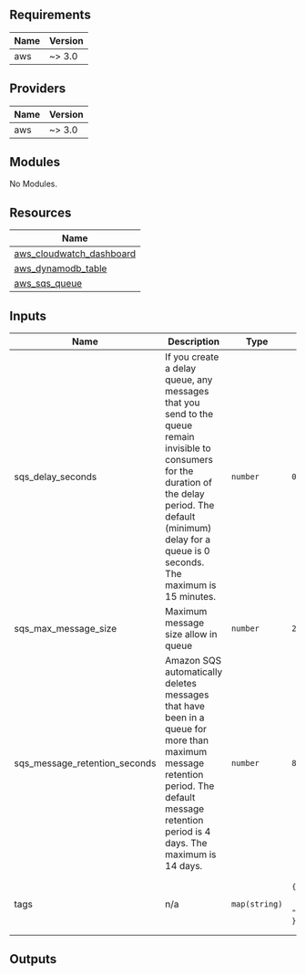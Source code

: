## Requirements

| Name | Version |
|------|---------|
| aws | ~> 3.0 |

## Providers

| Name | Version |
|------|---------|
| aws | ~> 3.0 |

## Modules

No Modules.

## Resources

| Name |
|------|
| [aws_cloudwatch_dashboard](https://registry.terraform.io/providers/hashicorp/aws/latest/docs/resources/cloudwatch_dashboard) |
| [aws_dynamodb_table](https://registry.terraform.io/providers/hashicorp/aws/latest/docs/resources/dynamodb_table) |
| [aws_sqs_queue](https://registry.terraform.io/providers/hashicorp/aws/latest/docs/resources/sqs_queue) |

## Inputs

| Name | Description | Type | Default | Required |
|------|-------------|------|---------|:--------:|
| sqs\_delay\_seconds | If you create a delay queue, any messages that you send to the queue remain invisible to consumers for the duration of the delay period. The default (minimum) delay for a queue is 0 seconds. The maximum is 15 minutes. | `number` | `0` | no |
| sqs\_max\_message\_size | Maximum message size allow in queue | `number` | `2048` | no |
| sqs\_message\_retention\_seconds | Amazon SQS automatically deletes messages that have been in a queue for more than maximum message retention period. The default message retention period is 4 days. The maximum is 14 days. | `number` | `86400` | no |
| tags | n/a | `map(string)` | <pre>{<br>  "CreatedBy": "Terraform",<br>  "Project": "MyOnlineBookStore"<br>}</pre> | no |

## Outputs

